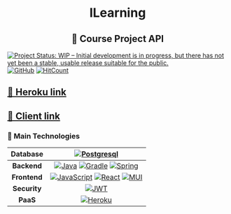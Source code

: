 <h1 align="center">ILearning</h1>
<h2 align="center">🚀 Course Project API</h2>

[![Project Status: WIP – Initial development is in progress, but there has not yet been a stable, usable release suitable for the public.](https://www.repostatus.org/badges/latest/wip.svg)](https://www.repostatus.org/#wip)
[![GitHub](https://img.shields.io/github/license/IvanHayel/ilearning-final-project-api)](https://github.com/IvanHayel/ilearning-final-project-api/blob/master/LICENSE.md)
[![HitCount](http://hits.dwyl.com/IvanHayel/ilearning-final-project-api.svg?style=flat)](http://hits.dwyl.com/IvanHayel/ilearning-final-project-api)

## [🚀 Heroku link](https://ilearning-final-project.herokuapp.com)

## [🔗 Client link](https://github.com/IvanHayel/ilearning-final-project-client)

### 📝 Main Technologies

| **Database** |                                                                                                                                                                                                      [![Postgresql](https://img.shields.io/badge/postgres-%23316192.svg?style=for-the-badge&logo=postgresql&logoColor=white)](https://www.postgresql.org/)                                                                                                                                                                                                       |
|:------------:|:----------------------------------------------------------------------------------------------------------------------------------------------------------------------------------------------------------------------------------------------------------------------------------------------------------------------------------------------------------------------------------------------------------------------------------------------------------------------------------------------------------------------------------------------------------------:|
| **Backend**  |                                                                                 	[![Java](https://img.shields.io/badge/java-%23ED8B00.svg?style=for-the-badge&logo=java&logoColor=white)](https://dev.java/) [![Gradle](https://img.shields.io/badge/Gradle-02303A.svg?style=for-the-badge&logo=Gradle&logoColor=white)](https://gradle.org/) [![Spring](https://img.shields.io/badge/spring-%236DB33F.svg?style=for-the-badge&logo=spring&logoColor=white)](https://spring.io/)                                                                                 |
| **Frontend** |                                                                    [![JavaScript](https://img.shields.io/badge/javascript-%23323330.svg?style=for-the-badge&logo=javascript&logoColor=%23F7DF1E)](https://www.javascript.com/) [![React](https://img.shields.io/badge/react-%2320232a.svg?style=for-the-badge&logo=react&logoColor=%2361DAFB)](https://reactjs.org/) [![MUI](https://img.shields.io/badge/MUI-%230081CB.svg?style=for-the-badge&logo=mui&logoColor=white)](https://mui.com/)                                                                     |
| **Security** |                                                                                                                                                                                                                          [![JWT](https://img.shields.io/badge/JWT-black?style=for-the-badge&logo=JSON%20web%20tokens)](https://jwt.io/)                                                                                                                                                                                                                          |
|   **PaaS**   |                                                                                                                                                                                                             [![Heroku](https://img.shields.io/badge/heroku-%23430098.svg?style=for-the-badge&logo=heroku&logoColor=white)](https://www.heroku.com/)                                                                                                                                                                                                              |
